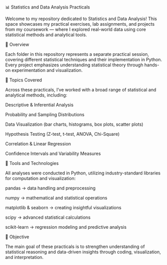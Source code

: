 📊 Statistics and Data Analysis Practicals

Welcome to my repository dedicated to Statistics and Data Analysis!
This space showcases my practical exercises, lab assignments, and projects from my coursework — where I explored real-world data using core statistical methods and analytical tools.

📘 Overview

Each folder in this repository represents a separate practical session, covering different statistical techniques and their implementation in Python. Every project emphasizes understanding statistical theory through hands-on experimentation and visualization.

🧩 Topics Covered

Across these practicals, I’ve worked with a broad range of statistical and analytical methods, including:

Descriptive & Inferential Analysis

Probability and Sampling Distributions

Data Visualization (bar charts, histograms, box plots, scatter plots)

Hypothesis Testing (Z-test, t-test, ANOVA, Chi-Square)

Correlation & Linear Regression

Confidence Intervals and Variability Measures

🧰 Tools and Technologies

All analyses were conducted in Python, utilizing industry-standard libraries for computation and visualization:

pandas → data handling and preprocessing

numpy → mathematical and statistical operations

matplotlib & seaborn → creating insightful visualizations

scipy → advanced statistical calculations

scikit-learn → regression modeling and predictive analysis

🎯 Objective

The main goal of these practicals is to strengthen understanding of statistical reasoning and data-driven insights through coding, visualization, and interpretation.
